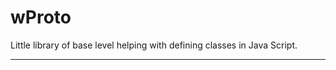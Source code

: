 # wProto

Little library of base level helping with defining classes in Java Script.
_ _ _



















